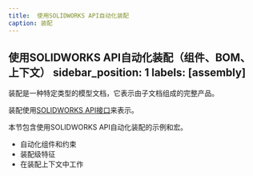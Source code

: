 ```yaml
---
title:  使用SOLIDWORKS API自动化装配
caption: 装配
---
```

 使用SOLIDWORKS API自动化装配（组件、BOM、上下文）
sidebar_position: 1
labels: [assembly]
---
装配是一种特定类型的模型文档，它表示由子文档组成的完整产品。

装配使用[SOLIDWORKS API接口](https://help.solidworks.com/2018/english/api/sldworksapi/SolidWorks.Interop.sldworks~SolidWorks.Interop.sldworks.IAssemblyDoc.html)来表示。

本节包含使用SOLIDWORKS API自动化装配的示例和宏。

* 自动化组件和约束
* 装配级特征
* 在装配上下文中工作